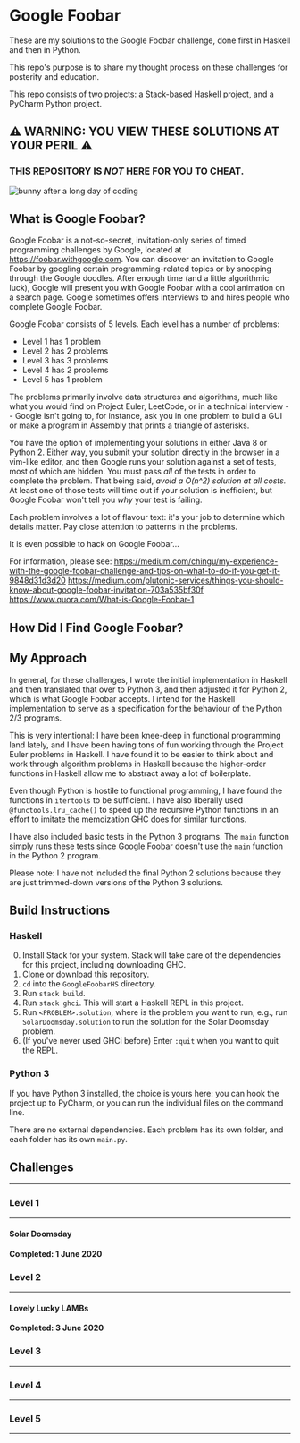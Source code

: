 # Google Foobar
These are my solutions to the Google Foobar challenge, done first in Haskell and then in Python.

This repo's purpose is to share my thought process on these challenges for posterity and education.

This repo consists of two projects: a Stack-based Haskell project,
and a PyCharm Python project.

## ⚠️ WARNING: YOU VIEW THESE SOLUTIONS AT YOUR PERIL ⚠️
### THIS REPOSITORY IS *NOT* HERE FOR YOU TO CHEAT.

![bunny after a long day of coding](https://media1.tenor.com/images/0c4806eba6c171cbe81f32ffb5f98811/tenor.gif)

## What is Google Foobar?
Google Foobar is a not-so-secret, invitation-only series of timed programming challenges by Google, located at https://foobar.withgoogle.com. You can discover an invitation to Google Foobar by googling certain programming-related topics or by snooping through the Google doodles. After enough time (and a little algorithmic luck), Google will present you with Google Foobar with a cool animation on a search page. Google sometimes offers interviews to and hires people who complete Google Foobar.

Google Foobar consists of 5 levels. Each level has a number of problems:
* Level 1 has 1 problem
* Level 2 has 2 problems
* Level 3 has 3 problems
* Level 4 has 2 problems
* Level 5 has 1 problem

The problems primarily involve data structures and algorithms, much like what you would find on Project Euler, LeetCode, or in a technical interview -- Google isn't going to, for instance, ask you in one problem to build a GUI or make a program in Assembly that prints a triangle of asterisks.

You have the option of implementing your solutions in either Java 8 or Python 2. Either way, you submit your solution directly in the browser in a vim-like editor, and then Google runs your solution against a set of tests, most of which are hidden. You must pass *all* of the tests in order to complete the problem. That being said, *avoid a O(n^2) solution at all costs.* At least one of those tests will time out if your solution is inefficient, but Google Foobar won't tell you *why* your test is failing.  

Each problem involves a lot of flavour text: it's your job to determine which details matter. Pay close attention to patterns in the problems.

It is even possible to hack on Google Foobar...

For information, please see:
https://medium.com/chingu/my-experience-with-the-google-foobar-challenge-and-tips-on-what-to-do-if-you-get-it-9848d31d3d20
https://medium.com/plutonic-services/things-you-should-know-about-google-foobar-invitation-703a535bf30f
https://www.quora.com/What-is-Google-Foobar-1

## How Did I Find Google Foobar?


## My Approach
In general, for these challenges, I wrote the initial implementation in Haskell and then translated that over to Python 3, and then adjusted it for Python 2, which is what Google Foobar accepts. I intend for the Haskell implementation to serve as a specification for the behaviour of the Python 2/3 programs.

This is very intentional: I have been knee-deep in functional programming land lately, and I have been having tons of fun working through the Project Euler problems in Haskell. I have found it to be easier to think about and work through algorithm problems in Haskell because the higher-order functions in Haskell allow me to abstract away a lot of boilerplate.

Even though Python is hostile to functional programming, I have found the functions in `itertools` to be sufficient. I have also liberally used `@functools.lru_cache()` to speed up the recursive Python functions in an effort to imitate the memoization GHC does for similar functions.

I have also included basic tests in the Python 3 programs. The `main` function simply runs these tests since Google Foobar doesn't use the `main` function in the Python 2 program.

Please note: I have not included the final Python 2 solutions because they are just trimmed-down versions of the Python 3 solutions.

## Build Instructions
### Haskell
0. Install Stack for your system. Stack will take care of the dependencies for this project, including downloading GHC.
1. Clone or download this repository.
2. `cd` into the `GoogleFoobarHS` directory.
3. Run `stack build`.
4. Run `stack ghci`. This will start a Haskell REPL in this project.
5. Run `<PROBLEM>.solution`, where <PROBLEM> is the problem you want to run, e.g., run `SolarDoomsday.solution` to run the solution for the Solar Doomsday problem.
6. (If you've never used GHCi before) Enter `:quit` when you want to quit the REPL.

### Python 3
If you have Python 3 installed, the choice is yours here:
you can hook the project up to PyCharm, or you can run the individual files on the command line.

There are no external dependencies.
Each problem has its own folder, and each folder has its own `main.py`.

## Challenges
----
### Level 1
----
#### Solar Doomsday
**Completed: 1 June 2020**

### Level 2
----
#### Lovely Lucky LAMBs
**Completed: 3 June 2020**

### Level 3
----


### Level 4
----


### Level 5
----
